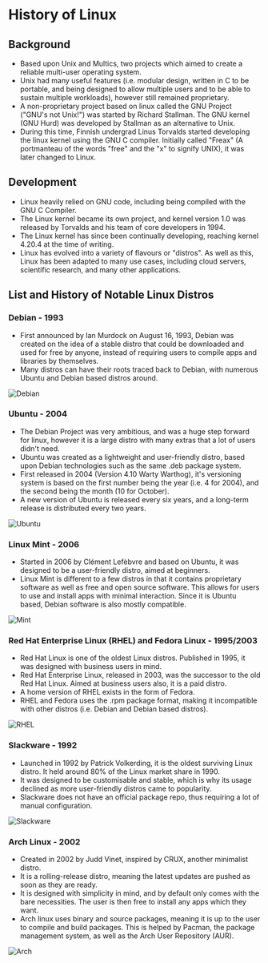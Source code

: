 # History of Linux

## Background

- Based upon Unix and Multics, two projects which aimed to create a reliable multi-user operating system.
- Unix had many useful features (i.e. modular design, written in C to be portable, and being designed to allow multiple users and to be able to sustain multiple workloads), however still remained proprietary.
- A non-proprietary project based on linux called the GNU Project ("GNU's not Unix!") was started by Richard Stallman. The GNU kernel (GNU Hurd) was developed by Stallman as an alternative to Unix.
- During this time, Finnish undergrad Linus Torvalds started developing the linux kernel using the GNU C compiler. Initially called "Freax" (A portmanteau of the words "free" and the "x" to signify UNIX), it was later changed to Linux.

## Development

- Linux heavily relied on GNU code, including being compiled with the GNU C Compiler.
- The Linux kernel became its own project, and kernel version 1.0 was released by Torvalds and his team of core developers in 1994.
- The Linux kernel has since been continually developing, reaching kernel 4.20.4 at the time of writing.
- Linux has evolved into a variety of flavours or "distros". As well as this, Linux has been adapted to many use cases, including cloud servers, scientific research, and many other applications.

## List and History of Notable Linux Distros

### Debian - 1993

- First announced by Ian Murdock on August 16, 1993, Debian was created on the idea of a stable distro that could be downloaded and used for free by anyone, instead of requiring users to compile apps and libraries by themselves.
- Many distros can have their roots traced back to Debian, with numerous Ubuntu and Debian based distros around.

![Debian](https://www.maketecheasier.com/assets/uploads/2018/07/history-of-linux-02-Debian.png)

### Ubuntu - 2004

- The Debian Project was very ambitious, and was a huge step forward for linux, however it is a large distro with many extras that a lot of users didn't need.
- Ubuntu was created as a lightweight and user-friendly distro, based upon Debian technologies such as the same .deb package system.
- First released in 2004 (Version 4.10 Warty Warthog), it's versioning system is based on the first number being the year (i.e. 4 for 2004), and the second being the month (10 for October).
- A new version of Ubuntu is released every six years, and a long-term release is distributed every two years.

![Ubuntu](https://www.maketecheasier.com/assets/uploads/2018/07/history-of-linux-03-Ubuntu.png)

### Linux Mint - 2006

- Started in 2006 by Clément Lefèbvre and based on Ubuntu, it was designed to be a user-friendly distro, aimed at beginners.
- Linux Mint is different to a few distros in that it contains proprietary software as well as free and open source software. This allows for users to use and install apps with minimal interaction. Since it is Ubuntu based, Debian software is also mostly compatible.

![Mint](https://www.maketecheasier.com/assets/uploads/2018/07/history-of-linux-04-Mint.png)

### Red Hat Enterprise Linux (RHEL) and Fedora Linux - 1995/2003

- Red Hat Linux is one of the oldest Linux distros. Published in 1995, it was designed with business users in mind.
- Red Hat Enterprise Linux, released in 2003, was the successor to the old Red Hat Linux. Aimed at business users also, it is a paid distro.
- A home version of RHEL exists in the form of Fedora.
- RHEL and Fedora uses the .rpm package format, making it incompatible with other distros (i.e. Debian and Debian based distros).

![RHEL](https://www.maketecheasier.com/assets/uploads/2018/07/history-of-linux-05-Red-Hat.png)

### Slackware - 1992

- Launched in 1992 by Patrick Volkerding, it is the oldest surviving Linux distro. It held around 80% of the Linux market share in 1990.
- It was designed to be customisable and stable, which is why its usage declined as more user-friendly distros came to popularity.
- Slackware does not have an official package repo, thus requiring a lot of manual configuration.

![Slackware](https://www.maketecheasier.com/assets/uploads/2018/07/history-of-linux-06-Slackware.png)

### Arch Linux - 2002

- Created in 2002 by Judd Vinet, inspired by CRUX, another minimalist distro.
- It is a rolling-release distro, meaning the latest updates are pushed as soon as they are ready.
- It is designed with simplicity in mind, and by default only comes with the bare necessities. The user is then free to install any apps which they want.
- Arch linux uses binary and source packages, meaning it is up to the user to compile and build packages. This is helped by Pacman, the package management system, as well as the Arch User Repository (AUR).

![Arch](https://www.maketecheasier.com/assets/uploads/2018/09/arch-linux-history.jpg)